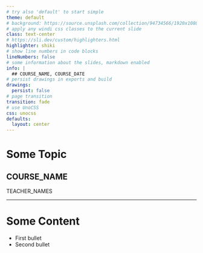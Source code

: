 ```yaml
---
# try also 'default' to start simple
theme: default
# background: https://source.unsplash.com/collection/94734566/1920x1080
# apply any windi css classes to the current slide
class: text-center
# https://sli.dev/custom/highlighters.html
highlighter: shiki
# show line numbers in code blocks
lineNumbers: false
# some information about the slides, markdown enabled
info: |
  ## COURSE_NAME, COURSE_DATE
# persist drawings in exports and build
drawings:
  persist: false
# page transition
transition: fade
# use UnoCSS
css: unocss
defaults:
  layout: center
---
```


# Some Topic

## COURSE_NAME

TEACHER_NAMES


---

# Some Content

- First bullet
- Second bullet
